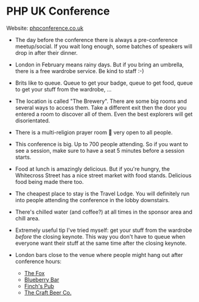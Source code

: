 # PHP UK Conference 

Website: [phpconference.co.uk](http://phpconference.co.uk/)

- The day before the conference there is always a pre-conference meetup/social. If you wait long enough, some batches of speakers will drop in after their dinner.
- London in February means rainy days. But if you bring an umbrella, there is a free wardrobe service. Be kind to staff :-)
- Brits like to queue. Queue to get your badge, queue to get food, queue to get your stuff from the wardrobe, ...
- The location is called "The Brewery". There are some big rooms and several ways to access them. Take a different exit then the door you entered a room to discover all of them. Even the best explorers will get disorientated.
- There is a multi-religion prayer room 🙏 very open to all people.
- This conference is big. Up to 700 people attending. So if you want to see a session, make sure to have a seat 5 minutes before a session starts.
- Food at lunch is amazingly delicious. But if you're hungry, the Whitecross Street has a nice street market with food stands. Delicious food being made there too.
- The cheapest place to stay is the Travel Lodge. You will definitely run into people attending the conference in the lobby downstairs.
- There's chilled water (and coffee?) at all times in the sponsor area and chill area.
- Extremely useful tip I've tried myself: get your stuff from the wardrobe _before_ the closing keynote. This way you don't have to queue when everyone want their stuff at the same time after the closing keynote.

- London bars close to the venue where people might hang out after conference hours:
    - [The Fox](https://goo.gl/maps/K6zrMzsM5XL2)
    - [Blueberry Bar](https://goo.gl/maps/LfLkYVMrimk)
    - [Finch's Pub](https://goo.gl/maps/bwGJmYCnAht)
    - [The Craft Beer Co.](https://goo.gl/maps/q5HZAxdjpDn)
